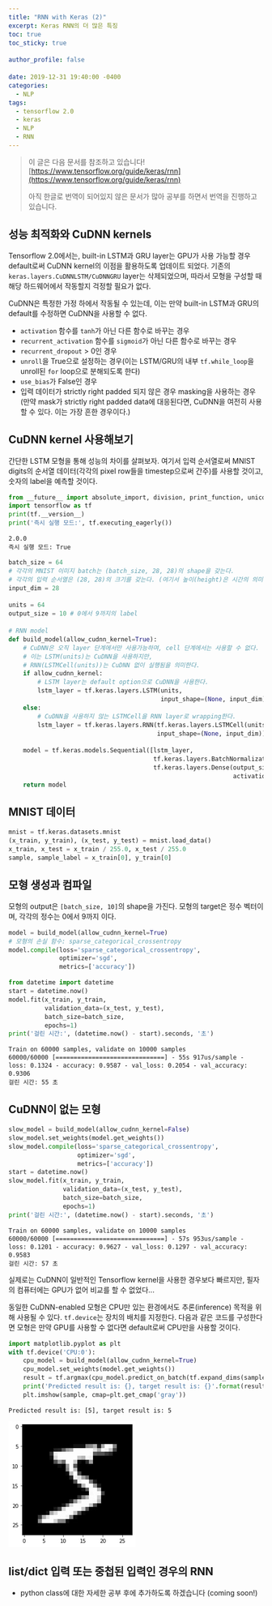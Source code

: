 ```yaml
---
title: "RNN with Keras (2)"
excerpt: Keras RNN의 더 많은 특징
toc: true
toc_sticky: true

author_profile: false

date: 2019-12-31 19:40:00 -0400
categories: 
  - NLP
tags:
  - tensorflow 2.0
  - keras
  - NLP
  - RNN
---
```

> 이 글은 다음 문서를 참조하고 있습니다!
> [https://www.tensorflow.org/guide/keras/rnn](https://www.tensorflow.org/guide/keras/rnn)
> 
> 아직 한글로 번역이 되어있지 않은 문서가 많아 공부를 하면서 번역을 진행하고 있습니다.

## 성능 최적화와 CuDNN kernels

Tensorflow 2.0에서는, built-in LSTM과 GRU layer는 GPU가 사용 가능할 경우 default로써 CuDNN kernel의 이점을 활용하도록
업데이트 되었다. 기존의 `keras.layers.CuDNNLSTM/CuDNNGRU` layer는 삭제되었으며,  따라서 모형을 구성할 때 해당 하드웨어에서 작동할지 걱정할 필요가 없다.

CuDNN은 특정한 가정 하에서 작동될 수 있는데, 이는 만약 built-in LSTM과 GRU의 default를 수정하면 CuDNN을 사용할 수 없다.

- `activation` 함수를 `tanh`가 아닌 다른 함수로 바꾸는 경우
- `recurrent_activation` 함수를 `sigmoid`가 아닌 다른 함수로 바꾸는 경우
- `recurrent_dropout` > 0인 경우
- `unroll`을 True으로 설정하는 경우(이는 LSTM/GRU의 내부 `tf.while_loop`을 unroll된 `for` loop으로 분해되도록 한다)
- `use_bias`가 False인 경우
- 입력 데이터가 strictly right padded 되지 않은 경우 masking을 사용하는 경우 (만약 mask가 strictly right padded data에 대응된다면, CuDNN을 여전히 사용할 수 있다. 이는 가장 흔한 경우이다.)

## CuDNN kernel 사용해보기

간단한 LSTM 모형을 통해 성능의 차이를 살펴보자. 여기서 입력 순서열로써 MNIST digits의 순서열 데이터(각각의 pixel row들을 timestep으로써 간주)를 사용할 것이고, 숫자의 label을 예측할 것이다.

```python
from __future__ import absolute_import, division, print_function, unicode_literals
import tensorflow as tf
print(tf.__version__)
print('즉시 실행 모드:', tf.executing_eagerly())
```
```
2.0.0
즉시 실행 모드: True
```
```python
batch_size = 64
# 각각의 MNIST 이미지 batch는 (batch_size, 28, 28)의 shape을 갖는다.
# 각각의 입력 순서열은 (28, 28)의 크기를 갖는다. (여기서 높이(height)은 시간의 의미를 가진다)
input_dim = 28

units = 64
output_size = 10 # 0에서 9까지의 label

# RNN model
def build_model(allow_cudnn_kernel=True):
    # CuDNN은 오직 layer 단계에서만 사용가능하며, cell 단계에서는 사용할 수 없다.
    # 이는 LSTM(units)는 CuDNN을 사용하지만,
    # RNN(LSTMCell(units))는 CuDNN 없이 실행됨을 의미한다.
    if allow_cudnn_kernel:
        # LSTM layer는 default option으로 CuDNN을 사용한다.
        lstm_layer = tf.keras.layers.LSTM(units, 
                                          input_shape=(None, input_dim))
    else:
        # CuDNN을 사용하지 않는 LSTMCell을 RNN layer로 wrapping한다.
        lstm_layer = tf.keras.layers.RNN(tf.keras.layers.LSTMCell(units),
                                         input_shape=(None, input_dim))
    
    model = tf.keras.models.Sequential([lstm_layer,
                                        tf.keras.layers.BatchNormalization(),
                                        tf.keras.layers.Dense(output_size,
                                                              activation='softmax')])
    return model
```
## MNIST 데이터
```python
mnist = tf.keras.datasets.mnist
(x_train, y_train), (x_test, y_test) = mnist.load_data()
x_train, x_test = x_train / 255.0, x_test / 255.0
sample, sample_label = x_train[0], y_train[0]
```
## 모형 생성과 컴파일
모형의 output은 `[batch_size, 10]`의 shape을 가진다.
모형의 target은 정수 벡터이며, 각각의 정수는 0에서 9까지 이다.

```python
model = build_model(allow_cudnn_kernel=True)
# 모형의 손실 함수: sparse_categorical_crossentropy
model.compile(loss='sparse_categorical_crossentropy',
              optimizer='sgd',
              metrics=['accuracy'])
```
```python
from datetime import datetime
start = datetime.now()
model.fit(x_train, y_train,
          validation_data=(x_test, y_test),
          batch_size=batch_size,
          epochs=1)
print('걸린 시간:', (datetime.now() - start).seconds, '초')
```
```
Train on 60000 samples, validate on 10000 samples
60000/60000 [==============================] - 55s 917us/sample - loss: 0.1324 - accuracy: 0.9587 - val_loss: 0.2054 - val_accuracy: 0.9306
걸린 시간: 55 초
```
## CuDNN이 없는 모형
```python
slow_model = build_model(allow_cudnn_kernel=False)
slow_model.set_weights(model.get_weights())
slow_model.compile(loss='sparse_categorical_crossentropy',
                   optimizer='sgd',
                   metrics=['accuracy'])
start = datetime.now()
slow_model.fit(x_train, y_train,
               validation_data=(x_test, y_test),
               batch_size=batch_size,
               epochs=1)
print('걸린 시간:', (datetime.now() - start).seconds, '초')
```
```
Train on 60000 samples, validate on 10000 samples
60000/60000 [==============================] - 57s 953us/sample - loss: 0.1201 - accuracy: 0.9627 - val_loss: 0.1297 - val_accuracy: 0.9583
걸린 시간: 57 초
```
실제로는 CuDNN이 일반적인 Tensorflow kernel을 사용한 경우보다 빠르지만, 필자의 컴퓨터에는 GPU가 없어 비교를 할 수 없었다...

동일한 CuDNN-enabled 모형은 CPU만 있는 환경에서도 추론(inference) 목적을 위해 사용될 수 있다. `tf.device`는 장치의 배치를 지정한다. 다음과 같은 코드를 구성한다면 모형은 만약 GPU를 사용할 수 없다면 default로써 CPU만을 사용할 것이다.

```python
import matplotlib.pyplot as plt
with tf.device('CPU:0'):
    cpu_model = build_model(allow_cudnn_kernel=True)
    cpu_model.set_weights(model.get_weights())
    result = tf.argmax(cpu_model.predict_on_batch(tf.expand_dims(sample, 0)), axis=1)
    print('Predicted result is: {}, target result is: {}'.format(result.numpy(), sample_label))
    plt.imshow(sample, cmap=plt.get_cmap('gray'))
```
```
Predicted result is: [5], target result is: 5
```

![](https://github.com/an-seunghwan/an-seunghwan.github.io/blob/master/assets/img/mnist1.jpg?raw=true)

## list/dict 입력 또는 중첩된 입력인 경우의 RNN
* python class에 대한 자세한 공부 후에 추가하도록 하겠습니다 (coming soon!)
<!--stackedit_data:
eyJoaXN0b3J5IjpbMjU4NzYxOTQwLDM1OTUzMDM0NywxNTE0NT
U2NTc5LC0xODExMjY2MTAsLTUwMTEzNzcyNCwtNTAxMTM3NzI0
LC0yMDU1NDkyNDY0XX0=
-->